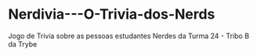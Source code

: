 # Nerdivia---O-Trivia-dos-Nerds
Jogo de Trivia sobre as pessoas estudantes Nerdes da Turma 24 - Tribo B da Trybe
